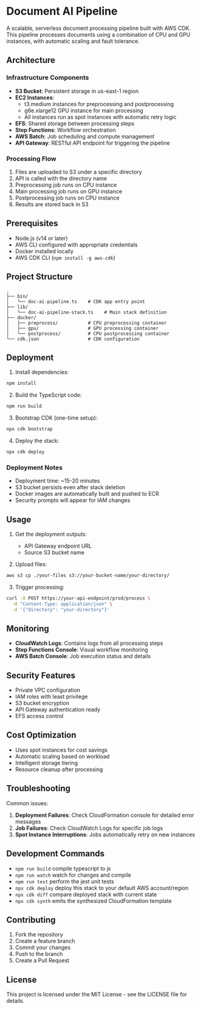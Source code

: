 # Document AI Pipeline

A scalable, serverless document processing pipeline built with AWS CDK. This pipeline processes documents using a combination of CPU and GPU instances, with automatic scaling and fault tolerance.

## Architecture

### Infrastructure Components
- **S3 Bucket**: Persistent storage in us-east-1 region
- **EC2 Instances**:
  - t3.medium instances for preprocessing and postprocessing
  - g6e.xlarge12 GPU instance for main processing
  - All instances run as spot instances with automatic retry logic
- **EFS**: Shared storage between processing steps
- **Step Functions**: Workflow orchestration
- **AWS Batch**: Job scheduling and compute management
- **API Gateway**: RESTful API endpoint for triggering the pipeline

### Processing Flow
1. Files are uploaded to S3 under a specific directory
2. API is called with the directory name
3. Preprocessing job runs on CPU instance
4. Main processing job runs on GPU instance
5. Postprocessing job runs on CPU instance
6. Results are stored back in S3

## Prerequisites

- Node.js (v14 or later)
- AWS CLI configured with appropriate credentials
- Docker installed locally
- AWS CDK CLI (`npm install -g aws-cdk`)

## Project Structure

```
.
├── bin/
│   └── doc-ai-pipeline.ts    # CDK app entry point
├── lib/
│   └── doc-ai-pipeline-stack.ts    # Main stack definition
├── docker/
│   ├── preprocess/           # CPU preprocessing container
│   ├── gpu/                  # GPU processing container
│   └── postprocess/          # CPU postprocessing container
└── cdk.json                  # CDK configuration
```

## Deployment

1. Install dependencies:
```bash
npm install
```

2. Build the TypeScript code:
```bash
npm run build
```

3. Bootstrap CDK (one-time setup):
```bash
npx cdk bootstrap
```

4. Deploy the stack:
```bash
npx cdk deploy
```

### Deployment Notes
- Deployment time: ~15-20 minutes
- S3 bucket persists even after stack deletion
- Docker images are automatically built and pushed to ECR
- Security prompts will appear for IAM changes

## Usage

1. Get the deployment outputs:
   - API Gateway endpoint URL
   - Source S3 bucket name

2. Upload files:
```bash
aws s3 cp ./your-files s3://your-bucket-name/your-directory/
```

3. Trigger processing:
```bash
curl -X POST https://your-api-endpoint/prod/process \
  -H "Content-Type: application/json" \
  -d '{"directory": "your-directory"}'
```

## Monitoring

- **CloudWatch Logs**: Contains logs from all processing steps
- **Step Functions Console**: Visual workflow monitoring
- **AWS Batch Console**: Job execution status and details

## Security Features

- Private VPC configuration
- IAM roles with least privilege
- S3 bucket encryption
- API Gateway authentication ready
- EFS access control

## Cost Optimization

- Uses spot instances for cost savings
- Automatic scaling based on workload
- Intelligent storage tiering
- Resource cleanup after processing

## Troubleshooting

Common issues:
1. **Deployment Failures**: Check CloudFormation console for detailed error messages
2. **Job Failures**: Check CloudWatch Logs for specific job logs
3. **Spot Instance Interruptions**: Jobs automatically retry on new instances

## Development Commands

* `npm run build`   compile typescript to js
* `npm run watch`   watch for changes and compile
* `npm run test`    perform the jest unit tests
* `npx cdk deploy`  deploy this stack to your default AWS account/region
* `npx cdk diff`    compare deployed stack with current state
* `npx cdk synth`   emits the synthesized CloudFormation template

## Contributing

1. Fork the repository
2. Create a feature branch
3. Commit your changes
4. Push to the branch
5. Create a Pull Request

## License

This project is licensed under the MIT License - see the LICENSE file for details.
